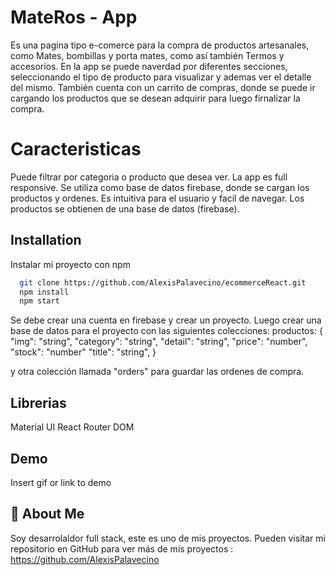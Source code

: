 
# MateRos - App

Es una pagina tipo e-comerce para la compra de productos artesanales, como Mates, bombillas y porta mates, como así también Termos y accesorios.
En la app se puede naverdad por diferentes secciones, seleccionando el tipo de producto para visualizar y ademas ver el detalle del mismo.
También cuenta con un carrito de compras, donde se puede ir cargando los productos que se desean adquirir para luego firnalizar la compra.

# Caracteristicas
Puede filtrar por categoria o producto que desea ver.
La app es full responsive.
Se utiliza como base de datos firebase, donde se cargan los productos y ordenes.
Es intuitiva para el usuario y facil de navegar.
Los productos se obtienen de una base de datos (firebase).



## Installation

Instalar mi proyecto con npm

```bash
  git clone https://github.com/AlexisPalavecino/ecommerceReact.git
  npm install
  npm start
```
Se debe crear una cuenta en firebase y crear un proyecto.
Luego crear una base de datos para el proyecto con las siguientes colecciones:
productos:
{
   "img": "string",
   "category": "string",
   "detail": "string",
   "price": "number",
   "stock": "number"
   "title": "string",
}

y otra colección llamada "orders"  para guardar las ordenes de compra.

## Librerias
Material UI
React Router DOM


## Demo

Insert gif or link to demo


## 🚀 About Me
Soy  desarrolaldor full stack, este es uno de mis proyectos.
Pueden visitar mi repositorio en GitHub para ver más de mis proyectos :
https://github.com/AlexisPalavecino

